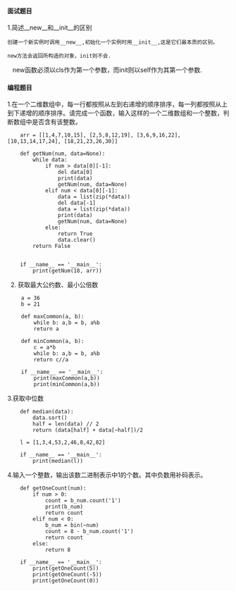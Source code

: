 #### 面试题目
1.简述__new__和__init__的区别

    创建一个新实例时调用__new__,初始化一个实例时用__init__,这是它们最本质的区别。

    new方法会返回所构造的对象，init则不会.

    new函数必须以cls作为第一个参数，而init则以self作为其第一个参数.
    
    
#### 编程题目
1.在一个二维数组中，每一行都按照从左到右递增的顺序排序，每一列都按照从上到下递增的顺序排序。请完成一个函数，输入这样的一个二维数组和一个整数，判断数组中是否含有该整数。

        arr = [[1,4,7,10,15], [2,5,8,12,19], [3,6,9,16,22], [10,13,14,17,24], [18,21,23,26,30]]

        def getNum(num, data=None):
            while data:
                if num > data[0][-1]:
                    del data[0]
                    print(data)
                    getNum(num, data=None)
                elif num < data[0][-1]:
                    data = list(zip(*data))
                    del data[-1]
                    data = list(zip(*data))
                    print(data)
                    getNum(num, data=None)
                else:
                    return True
                    data.clear()
            return False


        if __name__ == '__main__':
            print(getNum(18, arr))
            
            
2. 获取最大公约数、最小公倍数

        a = 36
        b = 21

        def maxCommon(a, b):
            while b: a,b = b, a%b
            return a

        def minCommon(a, b):
            c = a*b
            while b: a,b = b, a%b
            return c//a

        if __name__ == '__main__':
            print(maxCommon(a,b))
            print(minCommon(a,b))
            
3.获取中位数

        def median(data):
            data.sort()
            half = len(data) // 2
            return (data[half] + data[~half])/2

        l = [1,3,4,53,2,46,8,42,82]

        if __name__ == '__main__':
            print(median(l))
            
4.输入一个整数，输出该数二进制表示中1的个数。其中负数用补码表示。

        def getOneCount(num):
            if num > 0:
                count = b_num.count('1')
                print(b_num)
                return count
            elif num < 0:
                b_num = bin(~num)
                count = 8 - b_num.count('1')
                return count
            else:
                return 8

        if __name__ == '__main__':
            print(getOneCount(5))
            print(getOneCount(-5))
            print(getOneCount(0))

